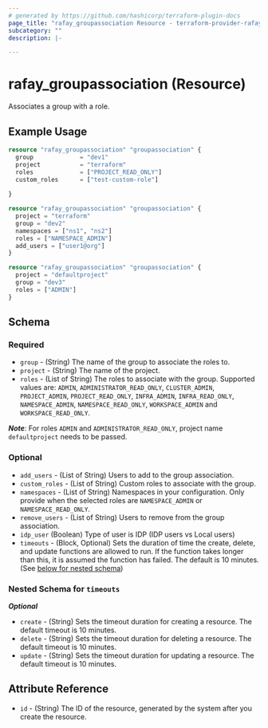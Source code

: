 ```yaml
---
# generated by https://github.com/hashicorp/terraform-plugin-docs
page_title: "rafay_groupassociation Resource - terraform-provider-rafay"
subcategory: ""
description: |-

---
```


# rafay_groupassociation (Resource)

Associates a group with a role.


## Example Usage

```terraform
resource "rafay_groupassociation" "groupassociation" {
  group             = "dev1"
  project           = "terraform"
  roles             = ["PROJECT_READ_ONLY"]
  custom_roles      = ["test-custom-role"]
  
}

resource "rafay_groupassociation" "groupassociation" {
  project = "terraform"
  group = "dev2"
  namespaces = ["ns1", "ns2"]
  roles = ["NAMESPACE_ADMIN"]
  add_users = ["user1@org"]
}

resource "rafay_groupassociation" "groupassociation" {
  project = "defaultproject"
  group = "dev3"
  roles = ["ADMIN"]
}
```

<!-- schema generated by tfplugindocs -->
## Schema

### Required

- `group` - (String) The name of the group to associate the roles to.
- `project` - (String) The name of the project.
- `roles` - (List of String) The roles to associate with the group. Supported values are: `ADMIN`, `ADMINISTRATOR_READ_ONLY`, `CLUSTER_ADMIN`, `PROJECT_ADMIN`, `PROJECT_READ_ONLY`, `INFRA_ADMIN`, `INFRA_READ_ONLY`, `NAMESPACE_ADMIN`, `NAMESPACE_READ_ONLY`, `WORKSPACE_ADMIN` and `WORKSPACE_READ_ONLY`.

***Note***: For roles `ADMIN` and `ADMINISTRATOR_READ_ONLY`, project name `defaultproject` needs to be passed.

### Optional

- `add_users` - (List of String) Users to add to the group association.
- `custom_roles` - (List of String) Custom roles to associate with the group.
- `namespaces` - (List of String) Namespaces in your configuration. Only provide when the selected roles are `NAMESPACE_ADMIN` or `NAMESPACE_READ_ONLY`.
- `remove_users` - (List of String) Users to remove from the group association.
- `idp_user` (Boolean) Type of user is IDP (IDP users vs Local users)
- `timeouts` - (Block, Optional) Sets the duration of time the create, delete, and update functions are allowed to run. If the function takes longer than this, it is assumed the function has failed. The default is 10 minutes. (See [below for nested schema](#nestedblock--timeouts))


<a id="nestedblock--timeouts"></a>
### Nested Schema for `timeouts`

***Optional***

- `create` - (String) Sets the timeout duration for creating a resource. The default timeout is 10 minutes.
- `delete` - (String) Sets the timeout duration for deleting a resource. The default timeout is 10 minutes.
- `update` - (String) Sets the timeout duration for updating a resource. The default timeout is 10 minutes.


## Attribute Reference

- `id` - (String) The ID of the resource, generated by the system after you create the resource.

